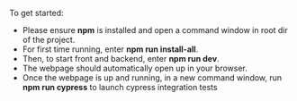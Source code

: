 To get started:

- Please ensure **npm** is installed and open a command window in root dir of the project.
- For first time running, enter **npm run install-all**.
- Then, to start front and backend, enter **npm run dev**.
- The webpage should automatically open up in your browser.
- Once the webpage is up and running, in a new command window, run **npm run cypress** to launch cypress integration tests
